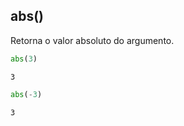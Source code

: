 ## abs()

Retorna o valor absoluto do argumento.

``` python
abs(3)
```

``` console
3
```

``` python
abs(-3)
```

``` console
3
```

